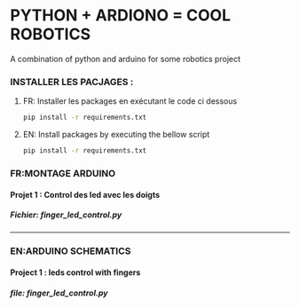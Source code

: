 # PYTHON + ARDIONO = COOL ROBOTICS
A combination of python and arduino for some robotics project


### INSTALLER LES PACJAGES : 
1. FR: Installer les packages en exécutant le code ci dessous
   ```bash
   pip install -r requirements.txt
   
2. EN: Install packages by executing the bellow script
   ```bash
   pip install -r requirements.txt
   
### FR:MONTAGE ARDUINO
#### Projet 1 : Control des led avec les doigts
##### Fichier: finger_led_control.py

--------------------------------------------------------------


### EN:ARDUINO SCHEMATICS
#### Project 1 : leds control with fingers
##### file: finger_led_control.py